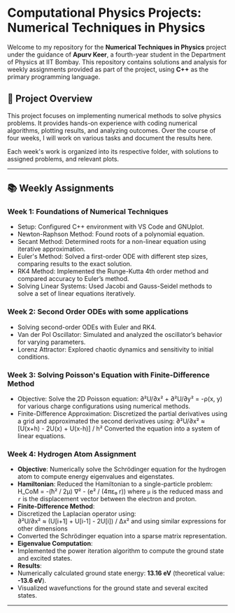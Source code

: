# Computational Physics Projects: Numerical Techniques in Physics

Welcome to my repository for the **Numerical Techniques in Physics** project under the guidance of **Apurv Keer**, a fourth-year student in the Department of Physics at IIT Bombay. This repository contains solutions and analysis for weekly assignments provided as part of the project, using **C++** as the primary programming language.

## 📜 Project Overview

This project focuses on implementing numerical methods to solve physics problems. It provides hands-on experience with coding numerical algorithms, plotting results, and analyzing outcomes. Over the course of four weeks, I will work on various tasks and document the results here.

Each week's work is organized into its respective folder, with solutions to assigned problems, and relevant plots.

---

## 📚 Weekly Assignments

### Week 1: Foundations of Numerical Techniques

* Setup: Configured C++ environment with VS Code and GNUplot.
* Newton-Raphson Method: Found roots of a polynomial equation.
* Secant Method: Determined roots for a non-linear equation using iterative approximation.
* Euler's Method: Solved a first-order ODE with different step sizes, comparing results to the exact solution.
* RK4 Method: Implemented the Runge-Kutta 4th order method and compared accuracy to Euler’s method.
* Solving Linear Systems: Used Jacobi and Gauss-Seidel methods to solve a set of linear equations iteratively.

### Week 2: Second Order ODEs with some applications

* Solving second-order ODEs with Euler and RK4.
* Van der Pol Oscillator: Simulated and analyzed the oscillator’s behavior for varying parameters.
* Lorenz Attractor: Explored chaotic dynamics and sensitivity to initial conditions.

### Week 3: Solving Poisson's Equation with Finite-Difference Method

* Objective: Solve the 2D Poisson equation:
∂²U/∂x² + ∂²U/∂y² = -ρ(x, y)
for various charge configurations using numerical methods.
* Finite-Difference Approximation: Discretized the partial derivatives using a grid and approximated the second derivatives using:
∂²U/∂x² ≈ [U(x+h) - 2U(x) + U(x-h)] / h²
Converted the equation into a system of linear equations.

### **Week 4: Hydrogen Atom Assignment**  
- **Objective**: Numerically solve the Schrödinger equation for the hydrogen atom to compute energy eigenvalues and eigenstates.  
- **Hamiltonian**: Reduced the Hamiltonian to a single-particle problem:  
  H_CoM = -(ħ² / 2μ) ∇² - (e² / (4πε₀ r))
where `μ` is the reduced mass and `r` is the displacement vector between the electron and proton.  
- **Finite-Difference Method**:  
- Discretized the Laplacian operator using:  
  ∂²U/∂x² ≈ (U[i+1] + U[i-1] - 2U[i]) / Δx²
  and using similar expressions for other dimensions
- Converted the Schrödinger equation into a sparse matrix representation.  
- **Eigenvalue Computation**:  
- Implemented the power iteration algorithm to compute the ground state and excited states.  
- **Results**:  
- Numerically calculated ground state energy: **13.16 eV** (theoretical value: **-13.6 eV**).  
- Visualized wavefunctions for the ground state and several excited states.  

---
